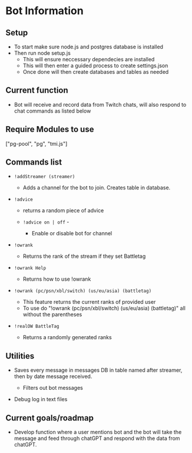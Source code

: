 # Bot Information

## Setup

- To start make sure node.js and postgres database is installed
- Then run node setup.js
  - This will ensure neccessary dependecies are installed
  - This will then enter a guided process to create settings.json
  - Once done will then create databases and tables as needed

## Current function

- Bot will receive and record data from Twitch chats, will also respond to chat commands as listed below

## Require Modules to use

["pg-pool", "pg", "tmi.js"]

## Commands list

- `!addStreamer (streamer)`

  - Adds a channel for the bot to join. Creates table in database.

- `!advice`

  - returns a random piece of advice

  - `!advice on | off` -

    - Enable or disable bot for channel

- `!owrank`

  - Returns the rank of the stream if they set Battletag

- `!owrank Help`

  - Returns how to use !owrank

- `!owrank (pc/psn/xbl/switch) (us/eu/asia) (battletag)`

  - This feature returns the current ranks of provided user
  - To use do "!owrank (pc/psn/xbl/switch) (us/eu/asia) (battletag)" all without the parentheses

- `!realOW BattleTag`

  - Returns a randomly generated ranks

## Utilities

- Saves every message in messages DB in table named after streamer, then by date message received.

  - Filters out bot messages

- Debug log in text files

## Current goals/roadmap

- Develop function where a user mentions bot and the bot will take the message and feed through chatGPT and respond with the data from chatGPT.
